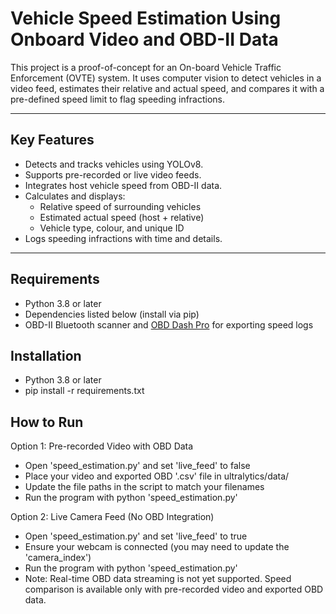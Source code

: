 # Vehicle Speed Estimation Using Onboard Video and OBD-II Data
This project is a proof-of-concept for an On-board Vehicle Traffic Enforcement (OVTE) system. It uses computer vision to detect vehicles in a video feed, estimates their relative and actual speed, and compares it with a pre-defined speed limit to flag speeding infractions.

---

## Key Features

- Detects and tracks vehicles using YOLOv8.
- Supports pre-recorded or live video feeds.
- Integrates host vehicle speed from OBD-II data.
- Calculates and displays:
  - Relative speed of surrounding vehicles
  - Estimated actual speed (host + relative)
  - Vehicle type, colour, and unique ID
- Logs speeding infractions with time and details.

---

## Requirements

- Python 3.8 or later
- Dependencies listed below (install via pip)
- OBD-II Bluetooth scanner and [OBD Dash Pro](https://www.obddash.pro/) for exporting speed logs

## Installation
- Python 3.8 or later
- pip install -r requirements.txt

## How to Run
Option 1: Pre-recorded Video with OBD Data
- Open 'speed_estimation.py' and set 'live_feed' to false
- Place your video and exported OBD '.csv' file in ultralytics/data/
- Update the file paths in the script to match your filenames
- Run the program with python 'speed_estimation.py'

Option 2: Live Camera Feed (No OBD Integration)
- Open 'speed_estimation.py' and set 'live_feed' to true
- Ensure your webcam is connected (you may need to update the 'camera_index')
- Run the program with python 'speed_estimation.py'
- Note: Real-time OBD data streaming is not yet supported. Speed comparison is available only with pre-recorded video and exported OBD data.
